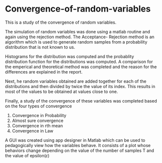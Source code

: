 # Convergence-of-random-variables
This is a study of the convergence of random variables.

The simulation of random variables was done using a matlab routine and again using the rejection method.
The Acceptance- Rejection method is an algorithm which is used to generate random
samples from a probability distribution that is not known to us. 

Histograms for the distribution was computed and the probablity distribution function for the distributions was computed.
A comparison for the emperical and theoretical method was completed and the reason for the differences are explained in the report.

Next, he random variables obtained are added together for each of the distributions
and then divided by twice the value of its index. This results in most of the values to be
obtained at values close to one.

Finally, a study of the convergence of these variables was completed based on the four types of convergence
1. Convergence in Probability
2. Almost sure convergence
3. Convergence in rth mean
4. Convergence in Law

A GUI was created using app designer in Matlab which can be used to pedagogically
view how the variables behave. It consists of a plot whose behaviors change depending
on the value of the number of samples T and the value of epsilon(𝜀)

